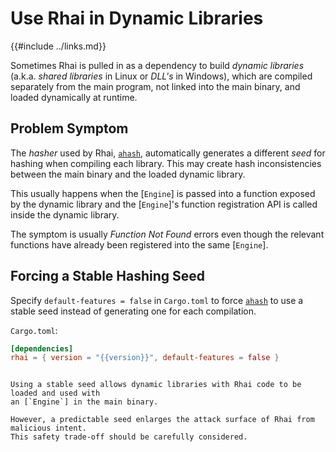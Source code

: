 Use Rhai in Dynamic Libraries
=============================

{{#include ../links.md}}

Sometimes Rhai is pulled in as a dependency to build _dynamic libraries_ (a.k.a. _shared libraries_
in Linux or _DLL's_ in Windows), which are compiled separately from the main program, not linked
into the main binary, and loaded dynamically at runtime.


Problem Symptom
---------------

The _hasher_ used by Rhai, [`ahash`](https://crates.io/crates/ahash), automatically generates a
different _seed_ for hashing when compiling each library. This may create hash inconsistencies
between the main binary and the loaded dynamic library.

This usually happens when the [`Engine`] is passed into a function exposed by the dynamic library
and the [`Engine`]'s function registration API is called inside the dynamic library.

The symptom is usually _Function Not Found_ errors even though the relevant functions have already
been registered into the same [`Engine`].


Forcing a Stable Hashing Seed
-----------------------------

Specify `default-features = false` in `Cargo.toml` to force [`ahash`](https://crates.io/crates/ahash)
to use a stable seed instead of generating one for each compilation.

`Cargo.toml`:

```toml
[dependencies]
rhai = { version = "{{version}}", default-features = false }
```

```admonish warning.small "Warning: Safety considerations"

Using a stable seed allows dynamic libraries with Rhai code to be loaded and used with
an [`Engine`] in the main binary.

However, a predictable seed enlarges the attack surface of Rhai from malicious intent.
This safety trade-off should be carefully considered.
```
